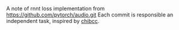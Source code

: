 A note of rnnt loss implementation from https://github.com/pytorch/audio.git
Each commit is responsible an independent task, inspired by [chibcc](https://github.com/rui314/chibicc.git).

